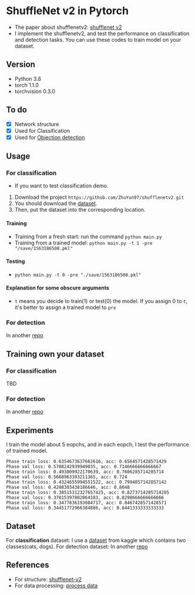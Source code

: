 # ShuffleNet v2 in Pytorch
- The paper about shufflenetv2: [shufflenet v2](https://arxiv.org/pdf/1807.11164.pdf)
- I implement the shufflenetv2, and test the performance on classification and detection tasks. You can use these codes to train model on your dataset.

## Version
- Python 3.6
- torch 1.1.0
- torchvision 0.3.0
## To do
- [x] Network structure
- [x] Used for Classification
- [x] Used for [Objection detection](https://github.com/ZhuYun97/ShufflNetv2-YOLOv3)
## Usage
### For classification
- If you want to test classification demo.
1. Download the project `https://github.com/ZhuYun97/shufflenetv2.git`
2. You should download the [dataset](https://www.kaggle.com/c/dogs-vs-cats-redux-kernels-edition).
3. Then, put the dataset into the corresponding location.
#### Training
- Training from a fresh start: run the command `python main.py`
- Training from a trained model: `python main.py -t 1 -pre "/save/1563186508.pkl"`
#### Testing
- `python main.py -t 0 -pre "./save/1563186508.pkl"`
#### Explanation for some obscure arguments
- `t` means you decide to train(1) or test(0) the model. If you assign 0 to `t`, it's better to assign a trained model to `pre` 
### For detection
In another [repo](https://github.com/ZhuYun97/ShufflNetv2-YOLOv3)
## Training own your dataset
### For classification
TBD
### For detection
In another [repo](https://github.com/ZhuYun97/ShufflNetv2-YOLOv3)
## Experiments
I train the model about 5 eopchs, and in each eopch, I test the performance of trained model.
```
Phase train loss: 0.6354673637662616, acc: 0.6564571428571429
Phase val loss: 0.5708242939949035, acc: 0.7146666666666667
Phase train loss: 0.493809922170639, acc: 0.7606285714285714
Phase val loss: 0.5668963393211365, acc: 0.724
Phase train loss: 0.4324655994551522, acc: 0.7994857142857142
Phase val loss: 0.4208303438186646, acc: 0.8048
Phase train loss: 0.38515312327657425, acc: 0.8273714285714285
Phase val loss: 0.37815397882064183, acc: 0.8298666666666666
Phase train loss: 0.3477836193084717, acc: 0.8467428571428571
Phase val loss: 0.34451772966384886, acc: 0.8441333333333333
```
## Dataset
For **classification** dataset: I use a [dataset](https://www.kaggle.com/c/dogs-vs-cats-redux-kernels-edition) from kaggle which contains two classes(cats, dogs).
For detection dataset: In another [repo](https://github.com/ZhuYun97/ShufflNetv2-YOLOv3)
## References
- For structure: [shufflenet-v2](https://github.com/ericsun99/Shufflenet-v2-Pytorch)
- For data processing: [process data](https://zhuanlan.zhihu.com/p/29024978)

